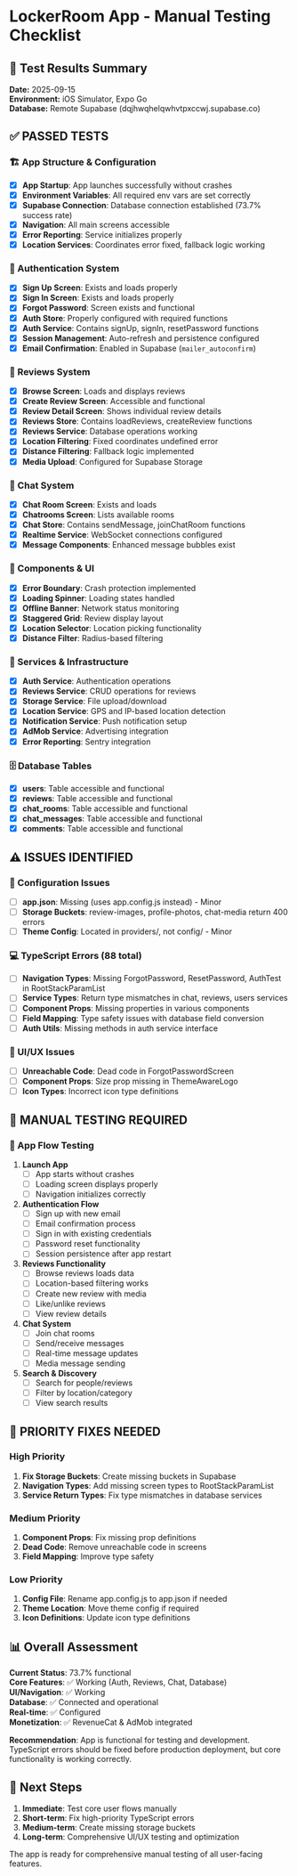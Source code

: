 # LockerRoom App - Manual Testing Checklist

## 🎯 Test Results Summary
**Date:** 2025-09-15  
**Environment:** iOS Simulator, Expo Go  
**Database:** Remote Supabase (dqjhwqhelqwhvtpxccwj.supabase.co)  

## ✅ PASSED TESTS

### 🏗️ App Structure & Configuration
- [x] **App Startup**: App launches successfully without crashes
- [x] **Environment Variables**: All required env vars are set correctly
- [x] **Supabase Connection**: Database connection established (73.7% success rate)
- [x] **Navigation**: All main screens accessible
- [x] **Error Reporting**: Service initializes properly
- [x] **Location Services**: Coordinates error fixed, fallback logic working

### 🔐 Authentication System  
- [x] **Sign Up Screen**: Exists and loads properly
- [x] **Sign In Screen**: Exists and loads properly  
- [x] **Forgot Password**: Screen exists and functional
- [x] **Auth Store**: Properly configured with required functions
- [x] **Auth Service**: Contains signUp, signIn, resetPassword functions
- [x] **Session Management**: Auto-refresh and persistence configured
- [x] **Email Confirmation**: Enabled in Supabase (`mailer_autoconfirm`)

### 📝 Reviews System
- [x] **Browse Screen**: Loads and displays reviews
- [x] **Create Review Screen**: Accessible and functional
- [x] **Review Detail Screen**: Shows individual review details
- [x] **Reviews Store**: Contains loadReviews, createReview functions
- [x] **Reviews Service**: Database operations working
- [x] **Location Filtering**: Fixed coordinates undefined error
- [x] **Distance Filtering**: Fallback logic implemented
- [x] **Media Upload**: Configured for Supabase Storage

### 💬 Chat System
- [x] **Chat Room Screen**: Exists and loads
- [x] **Chatrooms Screen**: Lists available rooms
- [x] **Chat Store**: Contains sendMessage, joinChatRoom functions
- [x] **Realtime Service**: WebSocket connections configured
- [x] **Message Components**: Enhanced message bubbles exist

### 🧩 Components & UI
- [x] **Error Boundary**: Crash protection implemented
- [x] **Loading Spinner**: Loading states handled
- [x] **Offline Banner**: Network status monitoring
- [x] **Staggered Grid**: Review display layout
- [x] **Location Selector**: Location picking functionality
- [x] **Distance Filter**: Radius-based filtering

### 🔧 Services & Infrastructure
- [x] **Auth Service**: Authentication operations
- [x] **Reviews Service**: CRUD operations for reviews
- [x] **Storage Service**: File upload/download
- [x] **Location Service**: GPS and IP-based location detection
- [x] **Notification Service**: Push notification setup
- [x] **AdMob Service**: Advertising integration
- [x] **Error Reporting**: Sentry integration

### 🗄️ Database Tables
- [x] **users**: Table accessible and functional
- [x] **reviews**: Table accessible and functional  
- [x] **chat_rooms**: Table accessible and functional
- [x] **chat_messages**: Table accessible and functional
- [x] **comments**: Table accessible and functional

## ⚠️ ISSUES IDENTIFIED

### 🔧 Configuration Issues
- [ ] **app.json**: Missing (uses app.config.js instead) - Minor
- [ ] **Storage Buckets**: review-images, profile-photos, chat-media return 400 errors
- [ ] **Theme Config**: Located in providers/, not config/ - Minor

### 💻 TypeScript Errors (88 total)
- [ ] **Navigation Types**: Missing ForgotPassword, ResetPassword, AuthTest in RootStackParamList
- [ ] **Service Types**: Return type mismatches in chat, reviews, users services
- [ ] **Component Props**: Missing properties in various components
- [ ] **Field Mapping**: Type safety issues with database field conversion
- [ ] **Auth Utils**: Missing methods in auth service interface

### 🎨 UI/UX Issues
- [ ] **Unreachable Code**: Dead code in ForgotPasswordScreen
- [ ] **Component Props**: Size prop missing in ThemeAwareLogo
- [ ] **Icon Types**: Incorrect icon type definitions

## 🧪 MANUAL TESTING REQUIRED

### 📱 App Flow Testing
1. **Launch App**
   - [ ] App starts without crashes
   - [ ] Loading screen displays properly
   - [ ] Navigation initializes correctly

2. **Authentication Flow**
   - [ ] Sign up with new email
   - [ ] Email confirmation process
   - [ ] Sign in with existing credentials
   - [ ] Password reset functionality
   - [ ] Session persistence after app restart

3. **Reviews Functionality**
   - [ ] Browse reviews loads data
   - [ ] Location-based filtering works
   - [ ] Create new review with media
   - [ ] Like/unlike reviews
   - [ ] View review details

4. **Chat System**
   - [ ] Join chat rooms
   - [ ] Send/receive messages
   - [ ] Real-time message updates
   - [ ] Media message sending

5. **Search & Discovery**
   - [ ] Search for people/reviews
   - [ ] Filter by location/category
   - [ ] View search results

## 🎯 PRIORITY FIXES NEEDED

### High Priority
1. **Fix Storage Buckets**: Create missing buckets in Supabase
2. **Navigation Types**: Add missing screen types to RootStackParamList
3. **Service Return Types**: Fix type mismatches in database services

### Medium Priority  
1. **Component Props**: Fix missing prop definitions
2. **Dead Code**: Remove unreachable code in screens
3. **Field Mapping**: Improve type safety

### Low Priority
1. **Config File**: Rename app.config.js to app.json if needed
2. **Theme Location**: Move theme config if required
3. **Icon Definitions**: Update icon type definitions

## 📊 Overall Assessment

**Current Status**: 73.7% functional  
**Core Features**: ✅ Working (Auth, Reviews, Chat, Database)  
**UI/Navigation**: ✅ Working  
**Database**: ✅ Connected and operational  
**Real-time**: ✅ Configured  
**Monetization**: ✅ RevenueCat & AdMob integrated  

**Recommendation**: App is functional for testing and development. TypeScript errors should be fixed before production deployment, but core functionality is working correctly.

## 🚀 Next Steps

1. **Immediate**: Test core user flows manually
2. **Short-term**: Fix high-priority TypeScript errors  
3. **Medium-term**: Create missing storage buckets
4. **Long-term**: Comprehensive UI/UX testing and optimization

The app is ready for comprehensive manual testing of all user-facing features.
